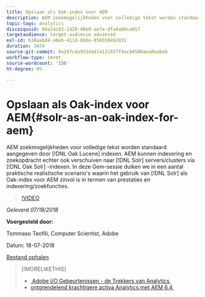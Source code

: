 ```yaml
---
title: Opslaan als Oak-index voor AEM
description: AEM zoekmogelijkheden voor volledige tekst worden standaard aangeboden door Oak Lucene-indexen. AEM kunnen indexering en zoeken naar Solr-servers/clusters echter ook verschuiven via Oak Solr-indexen. In deze Gem-sessie duiken we in een aantal praktische realistische scenario's waarin het gebruik van Solr als Oak-index voor AEM zinvol is in termen van prestaties en indexering/zoekfuncties.
topic-tags: analytics
discoiquuid: 84a24cd3-1420-48e0-ae7a-dfa4a68ce657
targetaudience: target-audience advanced
exl-id: 638aab84-a8eb-411d-89de-856558492831
duration: 3474
source-git-commit: 9a297cda953d4414131657f9ac84580aea0eabeb
workflow-type: tm+mt
source-wordcount: '156'
ht-degree: 0%

---
```


# Opslaan als Oak-index voor AEM{#solr-as-an-oak-index-for-aem}

AEM zoekmogelijkheden voor volledige tekst worden standaard aangegeven door [!DNL Oak Lucene] indexen. AEM kunnen indexering en zoekopdracht echter ook verschuiven naar [!DNL Solr] servers/clusters via [!DNL Oak Solr] -indexen. In deze Gem-sessie duiken we in een aantal praktische realistische scenario&#39;s waarin het gebruik van [!DNL Solr] als Oak-index voor AEM zinvol is in termen van prestaties en indexering/zoekfuncties.

>[!VIDEO](https://video.tv.adobe.com/v/23023/?quality=9)

*Geleverd 07/18/2018*

**Voorgesteld door:**

Tommaso Teofili, Computer Scientist, Adobe

Datum: 18-07-2018

[Bestand ophalen](assets/aem-gems-solr-oakaem-071818.pdf)

<!--
[Get back to the Overview](https://helpx.adobe.com/nl/experience-manager/kt/eseminars/gems/aem-index.html)
-->

>[!MORELIKETHIS]
>
>* [&#x200B; Adobe I/O Gebeurtenissen - de Trekkers van Analytics &#x200B;](aem-analytics-triggers.md)
>* [&#x200B; ontgrendelend krachtigere activa Analytics met AEM 6.4 &#x200B;](https://helpx.adobe.com/experience-manager/kt/eseminars/experience-insider/exp-asset-analytics-64.html)

<!-- wrong link, needs to be replaced. removed for now:
>* [Getting the most out of digital interactions with AEM and Analytics](https://helpx.adobe.com/experience-manager/kt/eseminars/ask-the-expert/aem-getting-the-most-out-of-digital-interactions-with-aem-and-analytics.html) 
-->
